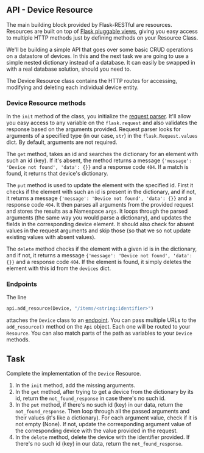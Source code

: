 ## API - Device Resource

The main building block provided by Flask-RESTful are resources. 
Resources are built on top of [Flask pluggable views](http://flask.pocoo.org/docs/views/), giving you easy access to 
multiple HTTP methods just by defining methods on your Resource Class.

We'll be building a simple API that goes over some basic CRUD operations on a datastore of devices. In this and the next task we are going
to use a simple nested dictionary instead of a database. It can easily be swapped in with a real database solution, should you need to. 

The Device Resource class contains the HTTP routes for accessing, modifying and deleting each individual device entity. 

### Device Resource methods

In the `init` method of the class, you initialize the [request parser](https://flask-restful.readthedocs.io/en/latest/api.html#module-reqparse). 
It'll allow you easy access to any variable on 
the `flask.request` and also validates the response based on the arguments provided.
Request parser looks for arguments of a specified type (in our case, `str`) in the `flask.Request.values` dict.
By default, arguments are not required. 

The `get` method, takes an id and searches the dictionary for an element with such an id (key).
If it's absent, the method returns a message `{'message': 'Device not found', 'data': {}}` and a response code `404`.
If a match is found, it returns that device's dictionary.

The `put` method is used to update the element with the specified id.
First it checks if the element with such an id is present in the dictionary, and if not, it returns
a message `{'message': 'Device not found', 'data': {}}` and a response code `404`.
It then parses all arguments from the provided request and stores the results as a Namespace `args`.
It loops through the parsed arguments (the same way you would parse a dictionary), 
and updates the fields in the corresponding device element.
It should also check for absent values in the request arguments and skip those (so that we so not update 
existing values with absent values).

The `delete` method checks if the element with a given id is in the dictionary, and if not, it returns
a message `{'message': 'Device not found', 'data': {}}` and a response code `404`.
If the element is found, it simply deletes the element with this id from the `devices` dict.

### Endpoints

The line

```python
api.add_resource(Device, "/items/<string:identifier>")
```

attaches the `Device` class to an [endpoint](https://flask-restful.readthedocs.io/en/latest/quickstart.html?highlight=endpoints#endpoints).
You can pass multiple URLs to the `add_resource()` method on the `Api` object. Each one will be routed to your `Resource`.
You can also match parts of the path as variables to your `Device` methods.

## Task

Complete the implementation of the `Device` Resource.

1. In the `init` method, add the missing arguments.
2. In the `get` method, after trying to get a device from the dictionary by its id, return the `not_found_response` in case there's no such id.
3. In the `put` method, if there's no such id (key) in our data, return the `not_found_response`. Then loop through all the passed arguments and their values (it's like a dictionary).
For each argument value, check if it is not empty (None). If not, update the corresponding argument value of the
corresponding device with the value provided in the request.
4. In the `delete` method, delete the device with the identifier provided. If there's no such id (key) in our data, return the `not_found_response`. 
